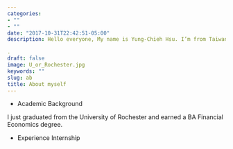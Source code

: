 ```yaml
---
categories:
- ""
- ""
date: "2017-10-31T22:42:51-05:00"
description: Hello everyone, My name is Yung-Chieh Hsu. I’m from Taiwan and I’m one of the incoming student for MAM 2023. I have just graduated from the University of Rochester, receiving a B.A. in Financial Economics. In the summer of 2021 I interned at Tiktok as a data analyst intern before and this internship has inspired me to become a Business Analyst in the future.

.
draft: false
image: U_or_Rochester.jpg
keywords: ""
slug: ab
title: About myself
---
```

- Academic Background

I just graduated from the University of Rochester and earned a BA  Financial Economics degree. 
- Experience
Internship 

